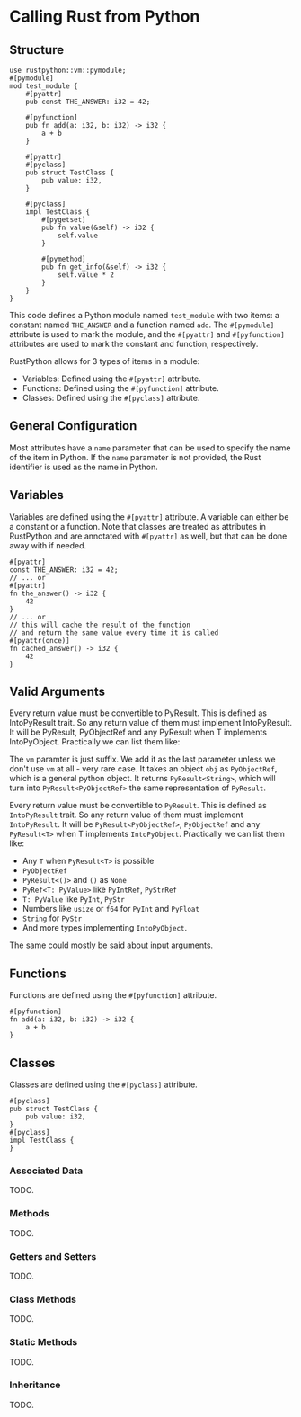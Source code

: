 # Calling Rust from Python
## Structure
```rust, ignore
use rustpython::vm::pymodule;
#[pymodule]
mod test_module {
    #[pyattr]
    pub const THE_ANSWER: i32 = 42;

    #[pyfunction]
    pub fn add(a: i32, b: i32) -> i32 {
        a + b
    }

    #[pyattr]
    #[pyclass]
    pub struct TestClass {
        pub value: i32,
    }

    #[pyclass]
    impl TestClass {
        #[pygetset]
        pub fn value(&self) -> i32 {
            self.value
        }

        #[pymethod]
        pub fn get_info(&self) -> i32 {
            self.value * 2
        }
    }
}
```
This code defines a Python module named `test_module` with two items:
a constant named `THE_ANSWER` and a function named `add`.
The `#[pymodule]` attribute is used to mark the module,
and the `#[pyattr]` and `#[pyfunction]` attributes are used to mark the constant and function, respectively.

RustPython allows for 3 types of items in a module:
- Variables: Defined using the `#[pyattr]` attribute.
- Functions: Defined using the `#[pyfunction]` attribute.
- Classes: Defined using the `#[pyclass]` attribute.

## General Configuration
Most attributes have a `name` parameter that can be used to specify the name of the item in Python.
If the `name` parameter is not provided, the Rust identifier is used as the name in Python.

## Variables
Variables are defined using the `#[pyattr]` attribute.
A variable can either be a constant or a function.
Note that classes are treated as attributes in RustPython
and are annotated with `#[pyattr]` as well, but that can be done away with if needed.
```rust, no_run
#[pyattr]
const THE_ANSWER: i32 = 42;
// ... or
#[pyattr]
fn the_answer() -> i32 {
    42
}
// ... or
// this will cache the result of the function
// and return the same value every time it is called
#[pyattr(once)]
fn cached_answer() -> i32 {
    42
}
```

## Valid Arguments

Every return value must be convertible to PyResult. This is defined as IntoPyResult trait. So any return value of them must implement IntoPyResult. It will be PyResult<PyObjectRef>, PyObjectRef and any PyResult<T> when T implements IntoPyObject. Practically we can list them like:


The `vm` paramter is just suffix. We add it as the last parameter unless we don't use `vm` at all - very rare case. It takes an object `obj` as `PyObjectRef`, which is a general python object. It returns `PyResult<String>`, which will turn into `PyResult<PyObjectRef>` the same representation of `PyResult`.

Every return value must be convertible to `PyResult`. This is defined as `IntoPyResult` trait. So any return value of them must implement `IntoPyResult`. It will be `PyResult<PyObjectRef>`, `PyObjectRef` and any `PyResult<T>` when T implements `IntoPyObject`. Practically we can list them like:
- Any `T` when `PyResult<T>` is possible
- `PyObjectRef`
- `PyResult<()>` and `()` as `None`
- `PyRef<T: PyValue>` like `PyIntRef`, `PyStrRef`
- `T: PyValue` like `PyInt`, `PyStr`
- Numbers like `usize` or `f64` for `PyInt` and `PyFloat`
- `String` for `PyStr`
- And more types implementing `IntoPyObject`.

The same could mostly be said about input arguments.

## Functions
Functions are defined using the `#[pyfunction]` attribute.
```rust, no_run
#[pyfunction]
fn add(a: i32, b: i32) -> i32 {
    a + b
}
```

## Classes
Classes are defined using the `#[pyclass]` attribute.
```rust, no_run
#[pyclass]
pub struct TestClass {
    pub value: i32,
}
#[pyclass]
impl TestClass {
}
```
### Associated Data
TODO.
### Methods
TODO.
### Getters and Setters
TODO.
### Class Methods
TODO.
### Static Methods
TODO.
### Inheritance
TODO.
